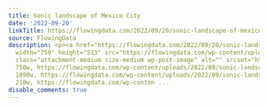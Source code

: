```yaml
---
title: Sonic landscape of Mexico City
date: '2022-09-20'
linkTitle: https://flowingdata.com/2022/09/20/sonic-landscape-of-mexico-city/
source: FlowingData
description: <p><a href="https://flowingdata.com/2022/09/20/sonic-landscape-of-mexico-city/"><img
  width="750" height="513" src="https://flowingdata.com/wp-content/uploads/2022/09/sonic-landscape-Mexico-City-750x513.png"
  class="attachment-medium size-medium wp-post-image" alt="" srcset="https://flowingdata.com/wp-content/uploads/2022/09/sonic-landscape-Mexico-City-750x513.png
  750w, https://flowingdata.com/wp-content/uploads/2022/09/sonic-landscape-Mexico-City-1090x746.png
  1090w, https://flowingdata.com/wp-content/uploads/2022/09/sonic-landscape-Mexico-City-210x144.png
  210w, https://flowingdata.com/wp-conten ...
disable_comments: true
---
```

<p><a href="https://flowingdata.com/2022/09/20/sonic-landscape-of-mexico-city/"><img width="750" height="513" src="https://flowingdata.com/wp-content/uploads/2022/09/sonic-landscape-Mexico-City-750x513.png" class="attachment-medium size-medium wp-post-image" alt="" srcset="https://flowingdata.com/wp-content/uploads/2022/09/sonic-landscape-Mexico-City-750x513.png 750w, https://flowingdata.com/wp-content/uploads/2022/09/sonic-landscape-Mexico-City-1090x746.png 1090w, https://flowingdata.com/wp-content/uploads/2022/09/sonic-landscape-Mexico-City-210x144.png 210w, https://flowingdata.com/wp-conten ...